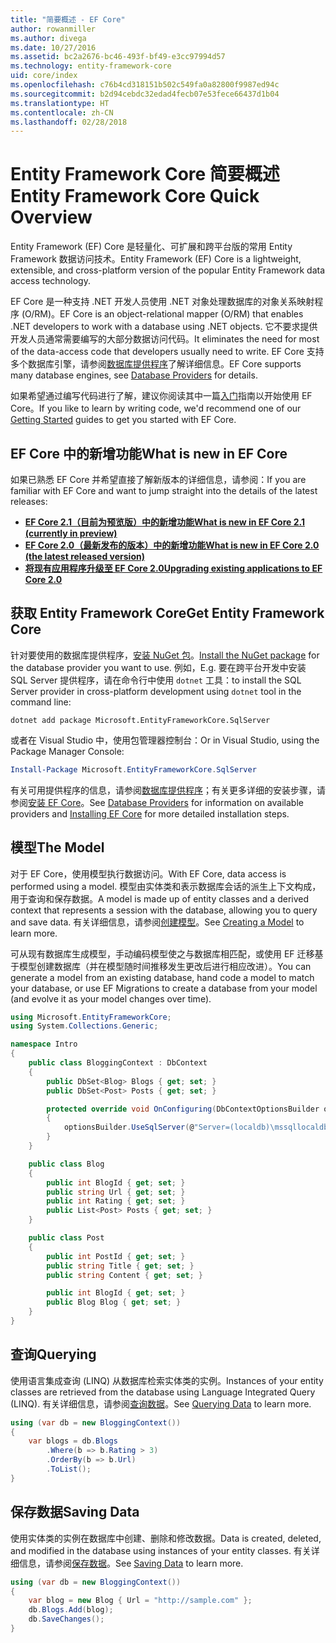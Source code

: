 ```yaml
---
title: "简要概述 - EF Core"
author: rowanmiller
ms.author: divega
ms.date: 10/27/2016
ms.assetid: bc2a2676-bc46-493f-bf49-e3cc97994d57
ms.technology: entity-framework-core
uid: core/index
ms.openlocfilehash: c76b4cd318151b502c549fa0a82800f9987ed94c
ms.sourcegitcommit: b2d94cebdc32edad4fecb07e53fece66437d1b04
ms.translationtype: HT
ms.contentlocale: zh-CN
ms.lasthandoff: 02/28/2018
---
```

# <a name="entity-framework-core-quick-overview"></a><span data-ttu-id="1a0a4-102">Entity Framework Core 简要概述</span><span class="sxs-lookup"><span data-stu-id="1a0a4-102">Entity Framework Core Quick Overview</span></span>

<span data-ttu-id="1a0a4-103">Entity Framework (EF) Core 是轻量化、可扩展和跨平台版的常用 Entity Framework 数据访问技术。</span><span class="sxs-lookup"><span data-stu-id="1a0a4-103">Entity Framework (EF) Core is a lightweight, extensible, and cross-platform version of the popular Entity Framework data access technology.</span></span>

<span data-ttu-id="1a0a4-104">EF Core 是一种支持 .NET 开发人员使用 .NET 对象处理数据库的对象关系映射程序 (O/RM)。</span><span class="sxs-lookup"><span data-stu-id="1a0a4-104">EF Core is an object-relational mapper (O/RM) that enables .NET developers to work with a database using .NET objects.</span></span> <span data-ttu-id="1a0a4-105">它不要求提供开发人员通常需要编写的大部分数据访问代码。</span><span class="sxs-lookup"><span data-stu-id="1a0a4-105">It eliminates the need for most of the data-access code that developers usually need to write.</span></span> <span data-ttu-id="1a0a4-106">EF Core 支持多个数据库引擎，请参阅[数据库提供程序](providers/index.md)了解详细信息。</span><span class="sxs-lookup"><span data-stu-id="1a0a4-106">EF Core supports many database engines, see [Database Providers](providers/index.md) for details.</span></span>

<span data-ttu-id="1a0a4-107">如果希望通过编写代码进行了解，建议你阅读其中一篇[入门](get-started/index.md)指南以开始使用 EF Core。</span><span class="sxs-lookup"><span data-stu-id="1a0a4-107">If you like to learn by writing code, we'd recommend one of our [Getting Started](get-started/index.md) guides to get you started with EF Core.</span></span>

## <a name="what-is-new-in-ef-core"></a><span data-ttu-id="1a0a4-108">EF Core 中的新增功能</span><span class="sxs-lookup"><span data-stu-id="1a0a4-108">What is new in EF Core</span></span>

<span data-ttu-id="1a0a4-109">如果已熟悉 EF Core 并希望直接了解新版本的详细信息，请参阅：</span><span class="sxs-lookup"><span data-stu-id="1a0a4-109">If you are familiar with EF Core and want to jump straight into the details of the latest releases:</span></span>

- <span data-ttu-id="1a0a4-110">**[EF Core 2.1（目前为预览版）中的新增功能](xref:core/what-is-new/ef-core-2.1)**</span><span class="sxs-lookup"><span data-stu-id="1a0a4-110">**[What is new in EF Core 2.1 (currently in preview)](xref:core/what-is-new/ef-core-2.1)**</span></span>
- <span data-ttu-id="1a0a4-111">**[EF Core 2.0（最新发布的版本）中的新增功能](xref:core/what-is-new/ef-core-2.0)**</span><span class="sxs-lookup"><span data-stu-id="1a0a4-111">**[What is new in EF Core 2.0 (the latest released version)](xref:core/what-is-new/ef-core-2.0)**</span></span>
- <span data-ttu-id="1a0a4-112">**[将现有应用程序升级至 EF Core 2.0](xref:core/miscellaneous/1x-2x-upgrade)**</span><span class="sxs-lookup"><span data-stu-id="1a0a4-112">**[Upgrading existing applications to EF Core 2.0](xref:core/miscellaneous/1x-2x-upgrade)**</span></span>


## <a name="get-entity-framework-core"></a><span data-ttu-id="1a0a4-113">获取 Entity Framework Core</span><span class="sxs-lookup"><span data-stu-id="1a0a4-113">Get Entity Framework Core</span></span>

<span data-ttu-id="1a0a4-114">针对要使用的数据库提供程序，[安装 NuGet 包](https://docs.nuget.org/ndocs/quickstart/use-a-package)。</span><span class="sxs-lookup"><span data-stu-id="1a0a4-114">[Install the NuGet package](https://docs.nuget.org/ndocs/quickstart/use-a-package) for the database provider you want to use.</span></span> <span data-ttu-id="1a0a4-115">例如，</span><span class="sxs-lookup"><span data-stu-id="1a0a4-115">E.g.</span></span> <span data-ttu-id="1a0a4-116">要在跨平台开发中安装 SQL Server 提供程序，请在命令行中使用 `dotnet` 工具：</span><span class="sxs-lookup"><span data-stu-id="1a0a4-116">to install the SQL Server provider in cross-platform development using `dotnet` tool in the command line:</span></span>

``` Console
dotnet add package Microsoft.EntityFrameworkCore.SqlServer
```

<span data-ttu-id="1a0a4-117">或者在 Visual Studio 中，使用包管理器控制台：</span><span class="sxs-lookup"><span data-stu-id="1a0a4-117">Or in Visual Studio, using the Package Manager Console:</span></span>

``` PowerShell
Install-Package Microsoft.EntityFrameworkCore.SqlServer
```
<span data-ttu-id="1a0a4-118">有关可用提供程序的信息，请参阅[数据库提供程序](providers/index.md)；有关更多详细的安装步骤，请参阅[安装 EF Core](get-started/install/index.md)。</span><span class="sxs-lookup"><span data-stu-id="1a0a4-118">See [Database Providers](providers/index.md) for information on available providers and [Installing EF Core](get-started/install/index.md) for more detailed installation steps.</span></span>

## <a name="the-model"></a><span data-ttu-id="1a0a4-119">模型</span><span class="sxs-lookup"><span data-stu-id="1a0a4-119">The Model</span></span>

<span data-ttu-id="1a0a4-120">对于 EF Core，使用模型执行数据访问。</span><span class="sxs-lookup"><span data-stu-id="1a0a4-120">With EF Core, data access is performed using a model.</span></span> <span data-ttu-id="1a0a4-121">模型由实体类和表示数据库会话的派生上下文构成，用于查询和保存数据。</span><span class="sxs-lookup"><span data-stu-id="1a0a4-121">A model is made up of entity classes and a derived context that represents a session with the database, allowing you to query and save data.</span></span> <span data-ttu-id="1a0a4-122">有关详细信息，请参阅[创建模型](modeling/index.md)。</span><span class="sxs-lookup"><span data-stu-id="1a0a4-122">See [Creating a Model](modeling/index.md) to learn more.</span></span>

<span data-ttu-id="1a0a4-123">可从现有数据库生成模型，手动编码模型使之与数据库相匹配，或使用 EF 迁移基于模型创建数据库（并在模型随时间推移发生更改后进行相应改进）。</span><span class="sxs-lookup"><span data-stu-id="1a0a4-123">You can generate a model from an existing database, hand code a model to match your database, or use EF Migrations to create a database from your model (and evolve it as your model changes over time).</span></span>

``` csharp
using Microsoft.EntityFrameworkCore;
using System.Collections.Generic;

namespace Intro
{
    public class BloggingContext : DbContext
    {
        public DbSet<Blog> Blogs { get; set; }
        public DbSet<Post> Posts { get; set; }

        protected override void OnConfiguring(DbContextOptionsBuilder optionsBuilder)
        {
            optionsBuilder.UseSqlServer(@"Server=(localdb)\mssqllocaldb;Database=MyDatabase;Trusted_Connection=True;");
        }
    }

    public class Blog
    {
        public int BlogId { get; set; }
        public string Url { get; set; }
        public int Rating { get; set; }
        public List<Post> Posts { get; set; }
    }

    public class Post
    {
        public int PostId { get; set; }
        public string Title { get; set; }
        public string Content { get; set; }

        public int BlogId { get; set; }
        public Blog Blog { get; set; }
    }
}
```

## <a name="querying"></a><span data-ttu-id="1a0a4-124">查询</span><span class="sxs-lookup"><span data-stu-id="1a0a4-124">Querying</span></span>

<span data-ttu-id="1a0a4-125">使用语言集成查询 (LINQ) 从数据库检索实体类的实例。</span><span class="sxs-lookup"><span data-stu-id="1a0a4-125">Instances of your entity classes are retrieved from the database using Language Integrated Query (LINQ).</span></span> <span data-ttu-id="1a0a4-126">有关详细信息，请参阅[查询数据](querying/index.md)。</span><span class="sxs-lookup"><span data-stu-id="1a0a4-126">See [Querying Data](querying/index.md) to learn more.</span></span>

``` csharp
using (var db = new BloggingContext())
{
    var blogs = db.Blogs
        .Where(b => b.Rating > 3)
        .OrderBy(b => b.Url)
        .ToList();
}
```

## <a name="saving-data"></a><span data-ttu-id="1a0a4-127">保存数据</span><span class="sxs-lookup"><span data-stu-id="1a0a4-127">Saving Data</span></span>

<span data-ttu-id="1a0a4-128">使用实体类的实例在数据库中创建、删除和修改数据。</span><span class="sxs-lookup"><span data-stu-id="1a0a4-128">Data is created, deleted, and modified in the database using instances of your entity classes.</span></span> <span data-ttu-id="1a0a4-129">有关详细信息，请参阅[保存数据](saving/index.md)。</span><span class="sxs-lookup"><span data-stu-id="1a0a4-129">See [Saving Data](saving/index.md) to learn more.</span></span>

``` csharp
using (var db = new BloggingContext())
{
    var blog = new Blog { Url = "http://sample.com" };
    db.Blogs.Add(blog);
    db.SaveChanges();
}
```
